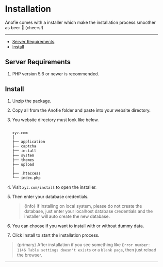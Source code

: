 # Installation

Anofie comes with a installer which make the installation process smoother as beer 🍻 (cheers!)

---

- [Server Requirements](#Server-Requirements)
- [Install](#Install)


<a name="Server-Requirements"></a>
## Server Requirements

1. PHP version 5.6 or newer is recommended.


<a name="Install"></a>
## Install

1. Unzip the package.
2. Copy all from the Anofie folder and paste into your website directory.
3. You website directory must look like below.

    ```bash

    xyz.com
    │
    ├── application
    ├── captcha
    ├── install
    ├── system
    ├── themes
    ├── upload
    │
    ├── .htaccess
    └── index.php

    ```

4. Visit `xyz.com/install` to open the installer.
5. Then enter your database credentials.

    > {info} If installing on local system, please do not create the database, just enter your localhost database credentials and the installer will auto create the new database.

6. You can choose if you want to install with or without dummy data.
7. Click Install to start the installation process.


> {primary} After installation if you see something like `Error number: 1146 Table settings doesn't exists` or a `blank page`, then just reload the browser.


---